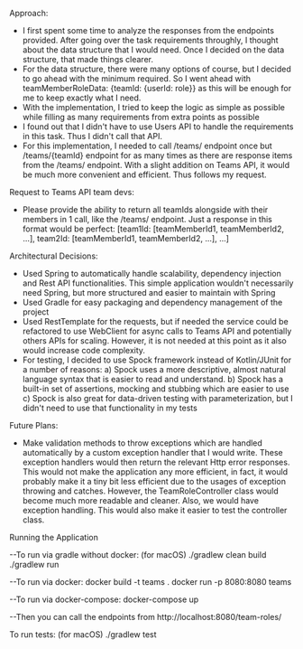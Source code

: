 Approach:

- I first spent some time to analyze the responses from the endpoints provided. After going over the task requirements throughly, I thought about the data structure that I would need. Once I decided on the data structure, that made things clearer.
- For the data structure, there were many options of course, but I decided to go ahead with the minimum required. So I went ahead with
  teamMemberRoleData: {teamId: {userId: role}}
  as this will be enough for me to keep exactly what I need.
- With the implementation, I tried to keep the logic as simple as possible while filling as many requirements from extra points as possible
- I found out that I didn't have to use Users API to handle the requirements in this task. Thus I didn't call that API.
- For this implementation, I needed to call /teams/ endpoint once but /teams/{teamId} endpoint for as many times as there are response items from the /teams/ endpoint. With a slight addition on Teams API, it would be much more convenient and efficient. Thus follows my request.


Request to Teams API team devs:

- Please provide the ability to return all teamIds alongside with their members in 1 call, like the /teams/ endpoint. Just a response in this format would be perfect:
  [team1Id: [teamMemberId1, teamMemberId2, ...], team2Id: [teamMemberId1, teamMemberId2, ...], ...]


Architectural Decisions:

- Used Spring to automatically handle scalability, dependency injection and Rest API functionalities. This simple application wouldn't necessarily need Spring, but more structured and easier to maintain with Spring
- Used Gradle for easy packaging and dependency management of the project
- Used RestTemplate for the requests, but if needed the service could be refactored to use WebClient for async calls to Teams API and potentially others APIs for scaling. However, it is not needed at this point as it also would increase code complexity.
- For testing, I decided to use Spock framework instead of Kotlin/JUnit for a number of reasons:
a) Spock uses a more descriptive, almost natural language syntax that is easier to read and understand.
b) Spock has a built-in set of assertions, mocking and stubbing which are easier to use
c) Spock is also great for data-driven testing with parameterization, but I didn't need to use that functionality in my tests


Future Plans:
- Make validation methods to throw exceptions which are handled automatically by a custom exception handler that I would write. These exception handlers would then return the relevant Http error responses. This would not make the application any more efficient, in fact, it would probably make it a tiny bit less efficient due to the usages of exception throwing and catches. However, the TeamRoleController class would become much more readable and cleaner. Also, we would have exception handling. This would also make it easier to test the controller class.



Running the Application

--To run via gradle without docker: (for macOS)
./gradlew clean build
./gradlew run


--To run via docker:
docker build -t teams .
docker run -p 8080:8080 teams


--To run via docker-compose:
docker-compose up


--Then you can call the endpoints from http://localhost:8080/team-roles/

To run tests: (for macOS)
./gradlew test